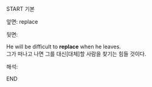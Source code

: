 START
기본

앞면:
replace


뒷면:
<div>He will be difficult to <b>replace</b> when he leaves. </div><div>그가 떠나고 나면 그를 대신[대체]할 사람을 찾기는 힘들 것이다.</div>


해석:

END